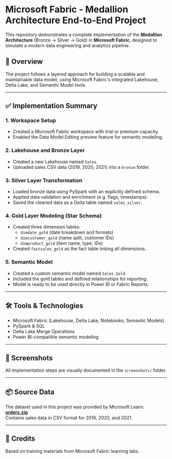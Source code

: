 # Microsoft Fabric - Medallion Architecture End-to-End Project

This repository demonstrates a complete implementation of the **Medallion Architecture** (Bronze → Silver → Gold) in **Microsoft Fabric**, designed to simulate a modern data engineering and analytics pipeline.

## 🧱 Overview

The project follows a layered approach for building a scalable and maintainable data model, using Microsoft Fabric's integrated Lakehouse, Delta Lake, and Semantic Model tools.

---

## ✅ Implementation Summary

### 1. Workspace Setup
- Created a Microsoft Fabric workspace with trial or premium capacity.
- Enabled the Data Model Editing preview feature for semantic modeling.

### 2. Lakehouse and Bronze Layer
- Created a new Lakehouse named `Sales`.
- Uploaded sales CSV data (2019, 2020, 2021) into a `bronze` folder.

### 3. Silver Layer Transformation
- Loaded bronze data using PySpark with an explicitly defined schema.
- Applied data validation and enrichment (e.g. flags, timestamps).
- Saved the cleaned data as a Delta table named `sales_silver`.

### 4. Gold Layer Modeling (Star Schema)
- Created three dimension tables:
  - `dimdate_gold` (date breakdown and formats)
  - `dimcustomer_gold` (name split, customer IDs)
  - `dimproduct_gold` (item name, type, IDs)
- Created `factsales_gold` as the fact table linking all dimensions.

### 5. Semantic Model
- Created a custom semantic model named `Sales_Gold`.
- Included the gold tables and defined relationships for reporting.
- Model is ready to be used directly in Power BI or Fabric Reports.

---

## 🛠️ Tools & Technologies

- Microsoft Fabric (Lakehouse, Delta Lake, Notebooks, Semantic Models)
- PySpark & SQL
- Delta Lake Merge Operations
- Power BI-compatible semantic modeling

---

## 📸 Screenshots

All implementation steps are visually documented in the `screenshots/` folder.

---

## 📦 Source Data

The dataset used in this project was provided by Microsoft Learn:  
**[orders.zip](https://github.com/MicrosoftLearning/dp-data/blob/main/orders.zip)**  
Contains sales data in CSV format for 2019, 2020, and 2021.

---

## 🙌 Credits

Based on training materials from Microsoft Fabric learning labs.
